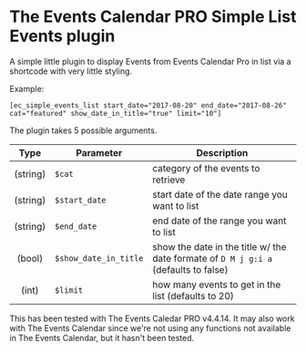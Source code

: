 # The Events Calendar PRO Simple List Events plugin

A simple little plugin to display Events from Events Calendar Pro in list via a shortcode with very little styling.

Example:
```
[ec_simple_events_list start_date="2017-08-20" end_date="2017-08-26" cat="featured" show_date_in_title="true" limit="10"]
```

The plugin takes 5 possible arguments.

| Type     | Parameter             | Description                                                                        |
|:--------:|-----------------------|------------------------------------------------------------------------------------|
| (string) | `$cat`                | category of the events to retrieve                                                 |
| (string) |  `$start_date`        | start date of the date range you want to list                                      |
| (string) | `$end_date`           | end date of the range you want to list                                             |
| (bool)   | `$show_date_in_title` | show the date in the title w/ the date formate of `D M j g:i a` (defaults to false)|
| (int)    | `$limit`              | how many events to get in the list (defaults to 20)                                |


This has been tested with The Events Caledar PRO v4.4.14. It may also work with The Events Calendar since we're not using any functions not available in The Events Calendar, but it hasn't been tested.


